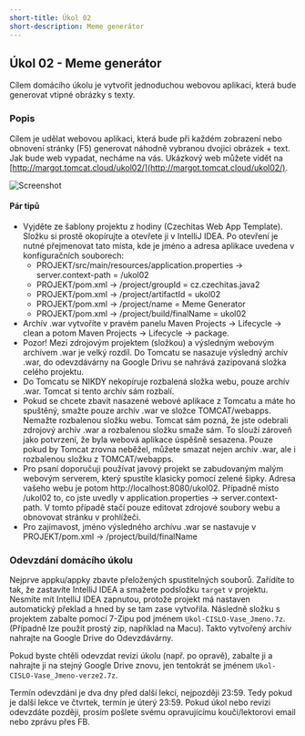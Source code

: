 ```yaml
---
short-title: Úkol 02
short-description: Meme generátor
---
```

Úkol 02 - Meme generátor
------------------------

Cílem domácího úkolu je vytvořit jednoduchou webovou aplikaci, která bude generovat vtipné obrázky s texty.


### Popis

Cílem je udělat webovou aplikaci, která bude při každém zobrazení nebo obnovení stránky (F5) generovat náhodně vybranou 
dvojici obrázek + text.
Jak bude web vypadat, necháme na vás. Ukázkový web můžete vidět na
[http://margot.tomcat.cloud/ukol02/](http://margot.tomcat.cloud/ukol02/).

![Screenshot](img/ukol02-screenshot.png)



#### Pár tipů

* Vyjděte ze šablony projektu z hodiny (Czechitas Web App Template). Složku si prostě okopírujte a otevřete ji v
  IntelliJ IDEA. Po otevření je nutné přejmenovat tato místa, kde je jméno a adresa aplikace uvedena v konfiguračních
  souborech:
  * PROJEKT/src/main/resources/application.properties -> server.context-path = /ukol02
  * PROJEKT/pom.xml -> /project/groupId = cz.czechitas.java2
  * PROJEKT/pom.xml -> /project/artifactId = ukol02
  * PROJEKT/pom.xml -> /project/name = Meme Generator
  * PROJEKT/pom.xml -> /project/build/finalName = ukol02
* Archív .war vytvoříte v pravém panelu Maven Projects -> Lifecycle -> clean a potom Maven Projects -> Lifecycle ->
  package.
* Pozor! Mezi zdrojovým projektem (složkou) a výsledným webovým archívem .war je velký rozdíl. Do Tomcatu se nasazuje
  výsledný archív .war, do odevzdávárny na Google Drivu se nahrává zazipovaná složka celého projektu.
* Do Tomcatu se NIKDY nekopíruje rozbalená složka webu, pouze archív .war. Tomcat si tento archív sám rozbalí.
* Pokud se chcete zbavit nasazené webové aplikace z Tomcatu a máte ho spuštěný, smažte pouze archív .war ve složce
  TOMCAT/webapps. Nemažte rozbalenou složku webu. Tomcat sám pozná, že jste odebrali zdrojový archív .war a rozbalenou
  složku smaže sám. To slouží zároveň jako potvrzení, že byla webová aplikace úspěšně sesazena.
  Pouze pokud by Tomcat zrovna neběžel, můžete smazat nejen archív .war, ale i rozbalenou složku z TOMCAT/webapps.
* Pro psaní doporučuji používat javový projekt se zabudovaným malým webovým serverem, který spustíte klasicky pomocí zelené
  šipky. Adresa vašeho webu je potom http://localhost:8080/ukol02. Případně místo /ukol02 to, co jste uvedly v
  application.properties -> server.context-path. V tomto případě stačí pouze editovat zdrojové soubory webu a obnovovat
  stránku v prohlížeči.
* Pro zajímavost, jméno výsledného archívu .war se nastavuje v PROJEKT/pom.xml -> /project/build/finalName


### Odevzdání domácího úkolu

Nejprve appku/appky zbavte přeložených spustitelných souborů. Zařídíte to tak,
že zastavíte IntelliJ IDEA a smažete podsložku `target` v projektu.
Nesmíte mít IntelliJ IDEA zapnutou, protože projekt má nastaven
automatický překlad a hned by se tam zase vytvořila.
Následně složku s projektem zabalte pomocí 7-Zipu pod jménem `Ukol-CISLO-Vase_Jmeno.7z`.
(Případně lze použít prostý zip, například na Macu).
Takto vytvořený archív nahrajte na Google Drive do Odevzdávárny.

Pokud byste chtěli odevzdat revizi úkolu (např. po opravě),
zabalte ji a nahrajte ji na stejný Google Drive znovu,
jen tentokrát se jménem `Ukol-CISLO-Vase_Jmeno-verze2.7z`.

Termín odevzdání je dva dny před další lekcí, nejpozději 23:59.
Tedy pokud je další lekce ve čtvrtek, termín je úterý 23:59.
Pokud úkol nebo revizi odevzdáte později,
prosím pošlete svému opravujícímu kouči/lektorovi email nebo zprávu přes FB.
